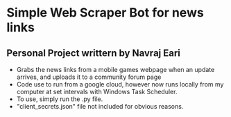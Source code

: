 # Simple Web Scraper Bot for news links
## Personal Project writtern by Navraj Eari

- Grabs the news links from a mobile games webpage when an update arrives, and uploads it to a community forum page
- Code use to run from a google cloud, however now runs locally from my computer at set intervals with Windows Task Scheduler.
- To use, simply run the .py file.
- "client_secrets.json" file not included for obvious reasons.
